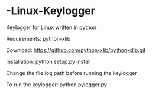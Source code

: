 # -Linux-Keylogger
Keylogger for Linux written in python

Requirements: python-xlib

Download: https://github.com/python-xlib/python-xlib.git

Installation: python setup.py install



Change the file.log path before running the keylogger

To run the keylogger: python pylogger.py
